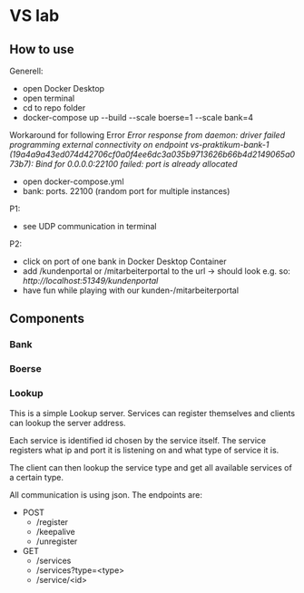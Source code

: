 # VS lab

## How to use

Generell:
- open Docker Desktop
- open terminal
 - cd to repo folder
 - docker-compose up --build --scale boerse=1 --scale bank=4

Workaround for following Error *Error response from daemon: driver failed programming external connectivity on endpoint vs-praktikum-bank-1 (19a4a9a43ed074d42706cf0a0f4ee6dc3a035b9713626b66b4d2149065a073b7): Bind for 0.0.0.0:22100 failed: port is already allocated*
- open docker-compose.yml
- bank: ports. 22100 (random port for multiple instances)

P1:
- see UDP communication in terminal

P2:
- click on port of one bank in Docker Desktop Container
- add /kundenportal or /mitarbeiterportal to the url -> should look e.g. so: *http://localhost:51349/kundenportal*
- have fun while playing with our kunden-/mitarbeiterportal

## Components

### Bank

### Boerse

### Lookup

This is a simple Lookup server. Services can register themselves and clients can lookup the server address.

Each service is identified id chosen by the service itself. The service registers what ip and port it is listening on and what type of service it is.

The client can then lookup the service type and get all available services of a certain type.

All communication is using json. The endpoints are:

- POST	
	- /register
    - /keepalive
	- /unregister
- GET	
	- /services
	- /services?type=\<type\>
	- /service/\<id\>
